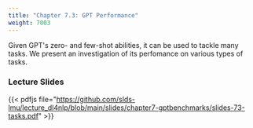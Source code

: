 ```yaml
---
title: "Chapter 7.3: GPT Performance"
weight: 7003
---
```

Given GPT's zero- and few-shot abilities, it can be used to tackle many tasks. We present an investigation of its perfomance on various types of tasks.

<!--more-->
### Lecture Slides

{{< pdfjs file="https://github.com/slds-lmu/lecture_dl4nlp/blob/main/slides/chapter7-gptbenchmarks/slides-73-tasks.pdf" >}}
